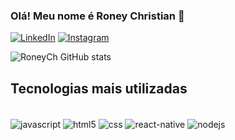 ### Olá! Meu nome é Roney Christian 👋

[![LinkedIn](https://img.shields.io/badge/LinkedIn-0077B5?style=for-the-badge&logo=linkedin&logoColor=white)](https://br.linkedin.com/in/roney-christian-14429a120?trk=people-guest_people_search-card)
[![Instagram](https://img.shields.io/badge/Instagram-E4405F?style=for-the-badge&logo=instagram&logoColor=white)](https://www.instagram.com/roneychaves/)

![RoneyCh GitHub stats](https://github-readme-stats.vercel.app/api?username=RoneyCh&theme=github_dark&show_icons=true)

## Tecnologias mais utilizadas
<div style="display:inline_block"><br/>
  <img align="center" alt="javascript" src="https://img.shields.io/badge/JavaScript-323330?style=for-the-badge&logo=javascript&logoColor=F7DF1E">
  <img align="center" alt="html5" src="https://img.shields.io/badge/HTML5-E34F26?style=for-the-badge&logo=html5&logoColor=white">
  <img align="center" alt="css" src="https://img.shields.io/badge/CSS3-1572B6?style=for-the-badge&logo=css3&logoColor=white">
  <img align="center" alt="react-native" src="https://img.shields.io/badge/React_Native-20232A?style=for-the-badge&logo=react&logoColor=61DAFB">
  <img align="center" alt="nodejs" src="https://img.shields.io/badge/Node.js-43853D?style=for-the-badge&logo=node.js&logoColor=white">
</div>


